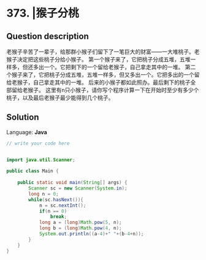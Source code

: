 # 373. |猴子分桃

## Question description


老猴子辛苦了一辈子，给那群小猴子们留下了一笔巨大的财富——一大堆桃子。老猴子决定把这些桃子分给小猴子。
  第一个猴子来了，它把桃子分成五堆，五堆一样多，但还多出一个。它把剩下的一个留给老猴子，自己拿走其中的一堆。
  第二个猴子来了，它把桃子分成五堆，五堆一样多，但又多出一个。它把多出的一个留给老猴子，自己拿走其中的一堆。
  后来的小猴子都如此照办。最后剩下的桃子全部留给老猴子。
  这里有n只小猴子，请你写个程序计算一下在开始时至少有多少个桃子，以及最后老猴子最少能得到几个桃子。


## Solution

Language: **Java**

```Java
// write your code here


import java.util.Scanner;
  
public class Main {
  
    public static void main(String[] args) {
        Scanner sc = new Scanner(System.in);
        long n = 0;
        while(sc.hasNext()){
            n = sc.nextInt();
            if(n == 0)
                break;
            long a = (long)Math.pow(5, n);
            long b = (long)Math.pow(4, n);
            System.out.println((a-4)+" "+(b-4+n));
        }
    }
}
```


